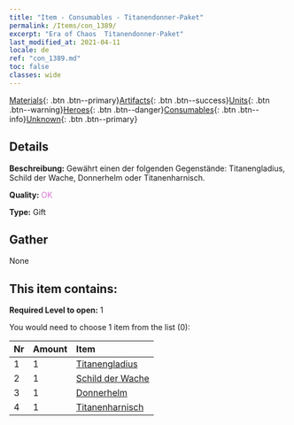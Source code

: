 ```yaml
---
title: "Item - Consumables - Titanendonner-Paket"
permalink: /Items/con_1389/
excerpt: "Era of Chaos  Titanendonner-Paket"
last_modified_at: 2021-04-11
locale: de
ref: "con_1389.md"
toc: false
classes: wide
---
```

 [Materials](/de/Items/){: .btn .btn--primary}[Artifacts](/de/Items/Artifacts/){: .btn .btn--success}[Units](/de/Items/Units/){: .btn .btn--warning}[Heroes](/de/Items/Heroes/){: .btn .btn--danger}[Consumables](/de/Items/Consumables/){: .btn .btn--info}[Unknown](/de/Items/Unknown/){: .btn .btn--primary}

## Details
 **Beschreibung:** Gewährt einen der folgenden Gegenstände: Titanengladius, Schild der Wache, Donnerhelm oder Titanenharnisch.

 **Quality:** <span style="color: #DA70D6">OK</span>

 **Type:** Gift

## Gather

  None

## This item contains:

 **Required Level to open:** 1

 You would need to choose 1 item from the list (0):

  | Nr | Amount |     Item    |
  |:---|:-------|:------------|
  | 1 | 1 | [Titanengladius](/de/Items/art_156/) | 
  | 2 | 1 | [Schild der Wache](/de/Items/art_157/) | 
  | 3 | 1 | [Donnerhelm](/de/Items/art_158/) | 
  | 4 | 1 | [Titanenharnisch](/de/Items/art_159/) | 
